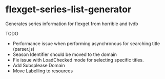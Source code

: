 # flexget-series-list-generator
 Generates series information for flexget from horrible and tvdb

TODO
- Performance issue when performing asynchronous for searching title (parser.js)
- Season Identifier should be moved to the domain
- Fix issue with LoadChecked mode for selecting specific titles.
- Add Subsplease Domain
- Move Labelling to resources